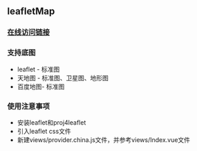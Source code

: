 ## leafletMap

### [在线访问链接](https://zhaowhy.github.io/leafletMap/#/)

### 支持底图
- leaflet - 标准图
- 天地图 - 标准图、卫星图、地形图
- 百度地图- 标准图

### 使用注意事项
- 安装leaflet和proj4leaflet
- 引入leaflet css文件
- 新建views/provider.china.js文件，并参考views/Index.vue文件
